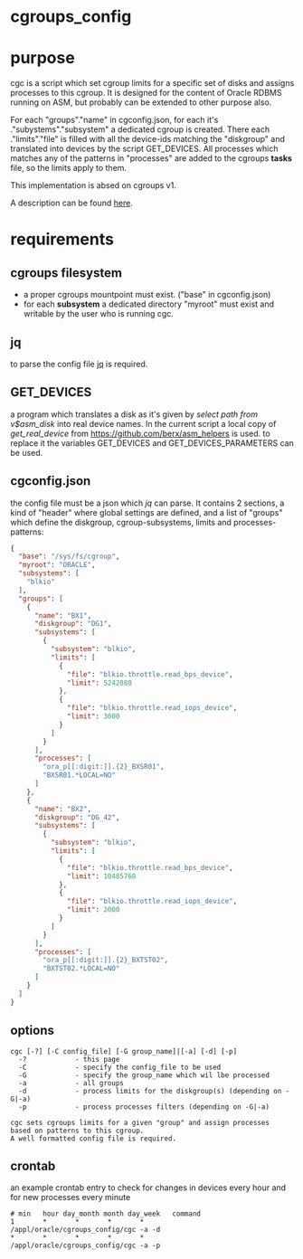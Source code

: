# cgroups_config

# purpose
cgc is a script which set cgroup limits for a specific set of disks and assigns processes to this cgroup.
It is designed for the content of Oracle RDBMS running on ASM, but probably can be extended to other purpose also. 

For each "groups"."name" in cgconfig.json, for each it's ."subystems"."subsystem" a dedicated cgroup is created. 
There each ."limits"."file" is filled with all the device-ids matching the "diskgroup" and translated into devices by the script GET_DEVICES.
All processes which matches any of the patterns in "processes" are added to the cgroups **tasks** file, so the limits apply to them. 

This implementation is absed on cgroups v1.

A description can be found [here](https://berxblog.blogspot.com/2019/03/limit-ios-by-instances.html).

# requirements

## cgroups filesystem
* a proper cgroups mountpoint must exist. ("base" in cgconfig.json)
* for each **subsystem** a dedicated directory "myroot" must exist and writable by the user who is running cgc.

## jq
to parse the config file [jq](https://stedolan.github.io/jq/) is required. 

## GET_DEVICES
a program which translates a disk as it's given by *select path from v$asm_disk* into real device names. 
In the current script a local copy of *get_real_device* from https://github.com/berx/asm_helpers is used. to replace it the variables GET_DEVICES and GET_DEVICES_PARAMETERS can be used.

## cgconfig.json
the config file must be a json which *jq* can parse. 
It contains 2 sections, a kind of "header" where global settings are defined, and a list of "groups" which define the diskgroup, cgroup-subsystems, limits and processes-patterns:
```json
{
  "base": "/sys/fs/cgroup",
  "myroot": "ORACLE",
  "subsystems": [
    "blkio"
  ],
  "groups": [
    {
      "name": "BX1",
      "diskgroup": "DG1",
      "subsystems": [
        {
          "subsystem": "blkio",
          "limits": [
            {
              "file": "blkio.throttle.read_bps_device",
              "limit": 5242880
            },
            {
              "file": "blkio.throttle.read_iops_device",
              "limit": 3000
            }
          ]
        }
      ],
      "processes": [
        "ora_p[[:digit:]].{2}_BXSR01",
        "BXSR01.*LOCAL=NO"
      ]
    },
    {
      "name": "BX2",
      "diskgroup": "DG_42",
      "subsystems": [
        {
          "subsystem": "blkio",
          "limits": [
            {
              "file": "blkio.throttle.read_bps_device",
              "limit": 10485760
            },
            {
              "file": "blkio.throttle.read_iops_device",
              "limit": 2000
            }
          ]
        }
      ],
      "processes": [
        "ora_p[[:digit:]].{2}_BXTST02",
        "BXTST02.*LOCAL=NO"
      ]
    }
  ]
}
``` 

## options

    cgc [-?] [-C config_file] [-G group_name]|[-a] [-d] [-p]
      -?            - this page
      -C            - specify the config_file to be used
      -G            - specify the group_name which wil lbe processed
      -a            - all groups
      -d            - process limits for the diskgroup(s) (depending on -G|-a)
      -p            - process processes filters (depending on -G|-a)

    cgc sets cgroups limits for a given "group" and assign processes 
    based on patterns to this cgroup. 
    A well formatted config file is required.
	
## crontab
an example crontab entry to check for changes in devices every hour and for new processes every minute

    # min   hour day_month month day_week   command
    1       *       *       *       *       /appl/oracle/cgroups_config/cgc -a -d
    *       *       *       *       *       /appl/oracle/cgroups_config/cgc -a -p
